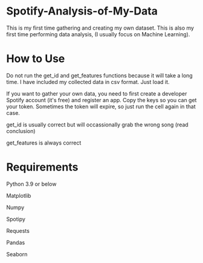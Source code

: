 # Spotify-Analysis-of-My-Data
This is my first time gathering and creating my own dataset. This is also my first time performing data analysis, (I usually focus on Machine Learning). 

# How to Use
Do not run the get_id and get_features functions because it will take a long time. I have included my collected data in csv format. Just load it. 

If you want to gather your own data, you need to first create a developer Spotify account (it's free) and register an app. Copy the keys so you can get your token. Sometimes the token will expire, so just run the cell again in that case. 

get_id is usually correct but will occassionally grab the wrong song (read conclusion)

get_features is always correct 

# Requirements

Python 3.9 or below

Matplotlib

Numpy

Spotipy 

Requests

Pandas

Seaborn 




